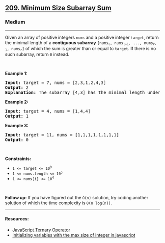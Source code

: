 <h2><a href="https://leetcode.com/problems/minimum-size-subarray-sum/">209. Minimum Size Subarray Sum</a></h2><h3>Medium</h3><hr><div style="user-select: auto;"><p style="user-select: auto;">Given an array of positive integers <code style="user-select: auto;">nums</code> and a positive integer <code style="user-select: auto;">target</code>, return the minimal length of a <strong style="user-select: auto;">contiguous subarray</strong> <code style="user-select: auto;">[nums<sub style="user-select: auto;">l</sub>, nums<sub style="user-select: auto;">l+1</sub>, ..., nums<sub style="user-select: auto;">r-1</sub>, nums<sub style="user-select: auto;">r</sub>]</code> of which the sum is greater than or equal to <code style="user-select: auto;">target</code>. If there is no such subarray, return <code style="user-select: auto;">0</code> instead.</p>

<p style="user-select: auto;">&nbsp;</p>
<p style="user-select: auto;"><strong style="user-select: auto;">Example 1:</strong></p>

<pre style="user-select: auto;"><strong style="user-select: auto;">Input:</strong> target = 7, nums = [2,3,1,2,4,3]
<strong style="user-select: auto;">Output:</strong> 2
<strong style="user-select: auto;">Explanation:</strong> The subarray [4,3] has the minimal length under the problem constraint.
</pre>

<p style="user-select: auto;"><strong style="user-select: auto;">Example 2:</strong></p>

<pre style="user-select: auto;"><strong style="user-select: auto;">Input:</strong> target = 4, nums = [1,4,4]
<strong style="user-select: auto;">Output:</strong> 1
</pre>

<p style="user-select: auto;"><strong style="user-select: auto;">Example 3:</strong></p>

<pre style="user-select: auto;"><strong style="user-select: auto;">Input:</strong> target = 11, nums = [1,1,1,1,1,1,1,1]
<strong style="user-select: auto;">Output:</strong> 0
</pre>

<p style="user-select: auto;">&nbsp;</p>
<p style="user-select: auto;"><strong style="user-select: auto;">Constraints:</strong></p>

<ul style="user-select: auto;">
	<li style="user-select: auto;"><code style="user-select: auto;">1 &lt;= target &lt;= 10<sup style="user-select: auto;">9</sup></code></li>
	<li style="user-select: auto;"><code style="user-select: auto;">1 &lt;= nums.length &lt;= 10<sup style="user-select: auto;">5</sup></code></li>
	<li style="user-select: auto;"><code style="user-select: auto;">1 &lt;= nums[i] &lt;= 10<sup style="user-select: auto;">4</sup></code></li>
</ul>

<p style="user-select: auto;">&nbsp;</p>
<strong style="user-select: auto;">Follow up:</strong> If you have figured out the <code style="user-select: auto;">O(n)</code> solution, try coding another solution of which the time complexity is <code style="user-select: auto;">O(n log(n))</code>.</div>
<hr>

#### Resources:

- [JavaScript Ternary Operator](https://www.programiz.com/javascript/ternary-operator)
- [Initializing variables with the max size of integer in javascript ](https://developer.mozilla.org/enUS/docs/Web/JavaScript/Reference/Global_Objects/Number/MAX_VALUE)
